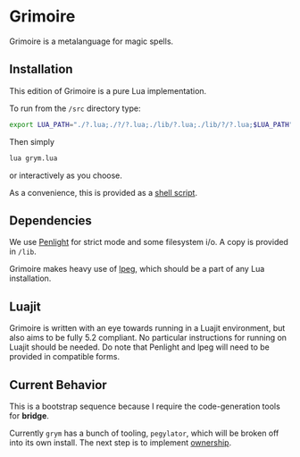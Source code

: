 # Grimoire

Grimoire is a metalanguage for magic spells.

## Installation

This edition of Grimoire is a pure Lua implementation. 

To run from the `/src` directory type:

```sh
export LUA_PATH="./?.lua;./?/?.lua;./lib/?.lua;./lib/?/?.lua;$LUA_PATH"
```

Then simply 

```sh
lua grym.lua
```

or interactively as you choose. 

As a convenience, this is provided as a [shell script](grym).

## Dependencies

We use [Penlight](https://github.com/stevedonovan/Penlight) for strict mode and some filesystem i/o. A copy is provided in `/lib`. 

Grimoire makes heavy use of [lpeg](http://www.inf.puc-rio.br/~roberto/lpeg/), which should be a part of any Lua installation.

## Luajit

Grimoire is written with an eye towards running in a Luajit environment, but also aims to be fully 5.2 compliant. No particular instructions for running on Luajit should be needed. Do note that Penlight and lpeg will need to be provided in compatible forms.

## Current Behavior

This is a bootstrap sequence because I require the code-generation tools for **bridge**. 

Currently `grym` has a bunch of tooling, `pegylator`, which will be broken off into its own install. The next step is to implement [ownership](/org/grimoire.org#ownership).








